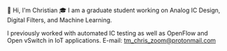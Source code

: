 👋 Hi, I'm Christian 
🎓 I am a graduate student working on Analog IC Design, Digital Filters, and Machine Learning.

I previously worked with automated IC testing as well as OpenFlow and Open vSwitch in IoT applications.
E-mail: tm_chris_zoom@protonmail.com
